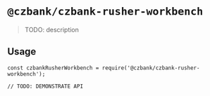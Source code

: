 # `@czbank/czbank-rusher-workbench`

> TODO: description

## Usage

```
const czbankRusherWorkbench = require('@czbank/czbank-rusher-workbench');

// TODO: DEMONSTRATE API
```

